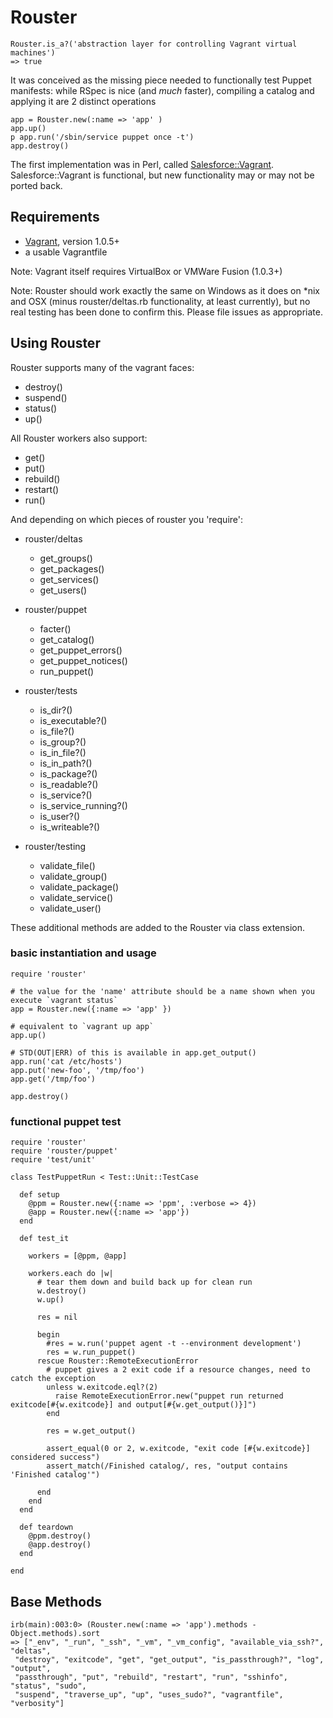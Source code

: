 Rouster
======
```
Rouster.is_a?('abstraction layer for controlling Vagrant virtual machines')
=> true
```

It was conceived as the missing piece needed to functionally test Puppet manifests: while RSpec is nice (and _much_ faster), compiling a catalog and applying it are 2 distinct operations

```
app = Rouster.new(:name => 'app' )
app.up()
p app.run('/sbin/service puppet once -t')
app.destroy()
```

The first implementation was in Perl, called [Salesforce::Vagrant](http://github.com/forcedotcom/SalesforceVagrant). Salesforce::Vagrant is functional, but new functionality may or may not be ported back.

## Requirements

* [Vagrant](http://vagrantup.com), version 1.0.5+
* a usable Vagrantfile

Note: Vagrant itself requires VirtualBox or VMWare Fusion (1.0.3+)

Note: Rouster should work exactly the same on Windows as it does on \*nix and OSX (minus rouster/deltas.rb functionality, at least currently),
but no real testing has been done to confirm this. Please file issues as appropriate.

## Using Rouster

Rouster supports many of the vagrant faces:
* destroy()
* suspend()
* status()
* up()

All Rouster workers also support:
* get()
* put()
* rebuild()
* restart()
* run()

And depending on which pieces of rouster you 'require':

* rouster/deltas
  * get_groups()
  * get_packages()
  * get_services()
  * get_users()

* rouster/puppet
  * facter()
  * get_catalog()
  * get_puppet_errors()
  * get_puppet_notices()
  * run_puppet()

* rouster/tests
  * is_dir?()
  * is_executable?()
  * is_file?()
  * is_group?()
  * is_in_file?()
  * is_in_path?()
  * is_package?()
  * is_readable?()
  * is_service?()
  * is_service_running?()
  * is_user?()
  * is_writeable?()

* rouster/testing
  * validate_file()
  * validate_group()
  * validate_package()
  * validate_service()
  * validate_user()

These additional methods are added to the Rouster via class extension.

### basic instantiation and usage

```
require 'rouster'

# the value for the 'name' attribute should be a name shown when you execute `vagrant status`
app = Rouster.new({:name => 'app' })

# equivalent to `vagrant up app`
app.up()

# STD(OUT|ERR) of this is available in app.get_output()
app.run('cat /etc/hosts')
app.put('new-foo', '/tmp/foo')
app.get('/tmp/foo')

app.destroy()
```

### functional puppet test

```
require 'rouster'
require 'rouster/puppet'
require 'test/unit'

class TestPuppetRun < Test::Unit::TestCase

  def setup
    @ppm = Rouster.new({:name => 'ppm', :verbose => 4})
    @app = Rouster.new({:name => 'app'})
  end

  def test_it

    workers = [@ppm, @app]

    workers.each do |w|
      # tear them down and build back up for clean run
      w.destroy()
      w.up()

      res = nil

      begin
        #res = w.run('puppet agent -t --environment development')
        res = w.run_puppet()
      rescue Rouster::RemoteExecutionError
        # puppet gives a 2 exit code if a resource changes, need to catch the exception
        unless w.exitcode.eql?(2)
          raise RemoteExecutionError.new("puppet run returned exitcode[#{w.exitcode}] and output[#{w.get_output()}]")
        end

        res = w.get_output()

        assert_equal(0 or 2, w.exitcode, "exit code [#{w.exitcode}] considered success")
        assert_match(/Finished catalog/, res, "output contains 'Finished catalog'")

      end
    end
  end

  def teardown
    @ppm.destroy()
    @app.destroy()
  end

end
```


## Base Methods
```
irb(main):003:0> (Rouster.new(:name => 'app').methods - Object.methods).sort
=> ["_env", "_run", "_ssh", "_vm", "_vm_config", "available_via_ssh?", "deltas",
 "destroy", "exitcode", "get", "get_output", "is_passthrough?", "log", "output",
 "passthrough", "put", "rebuild", "restart", "run", "sshinfo", "status", "sudo",
 "suspend", "traverse_up", "up", "uses_sudo?", "vagrantfile", "verbosity"]
 ```
